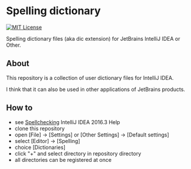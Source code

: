 # Spelling dictionary

[![MIT License](http://img.shields.io/badge/license-MIT-blue.svg?style=flat)](LICENSE)

Spelling dictionary files (aka dic extension) for JetBrains IntelliJ IDEA or Other.

## About

This repository is a collection of user dictionary files for IntelliJ IDEA.

I think that it can also be used in other applications of JetBrains products.

## How to

* see [Spellchecking](https://www.jetbrains.com/help/idea/2016.3/spellchecking.html)  IntelliJ IDEA 2016.3 Help
* clone this repository
* open [File] -> [Settings] or [Other Settings] -> [Default settings]
* select [Editor] -> [Spelling]
* choice [Dictionaries]
* click "+" and select directory in repository directory
* all directories can be registered at once
